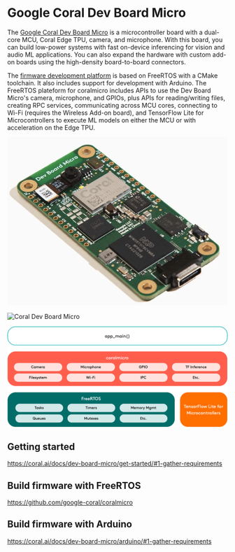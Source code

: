 # Google Coral Dev Board Micro

The [Google Coral Dev Board Micro](https://coral.ai/products/dev-board-micro/) is a microcontroller board with a dual-core MCU, Coral Edge TPU, camera, and microphone.
With this board, you can build low-power systems with fast on-device inferencing for vision and audio ML applications. You
can also expand the hardware with custom add-on boards using the high-density board-to-board connectors.

The [firmware development platform](https://github.com/google-coral/coralmicro) is based on FreeRTOS with a CMake toolchain. It also includes support for development with Arduino. The FreeRTOS plateform for coralmicro includes APIs to use the Dev Board Micro's camera, microphone, and GPIOs, plus APIs for reading/writing files, creating RPC services, communicating across MCU cores, connecting to Wi-Fi (requires the Wireless Add-on board), and TensorFlow Lite for Microcontrollers to execute ML models on either the MCU or with acceleration on the Edge TPU. 

![Coral Dev Board Micro](images/coral-devboard-micro-01.jpg)

![Coral Dev Board Micro](images/micro-callouts.jpg)

![Coral Dev Board Micro Firmware Stack](images/coralmicro-sw-stack.png)

## Getting started

https://coral.ai/docs/dev-board-micro/get-started/#1-gather-requirements

## Build firmware with FreeRTOS

https://github.com/google-coral/coralmicro

## Build firmware with Arduino

https://coral.ai/docs/dev-board-micro/arduino/#1-gather-requirements


